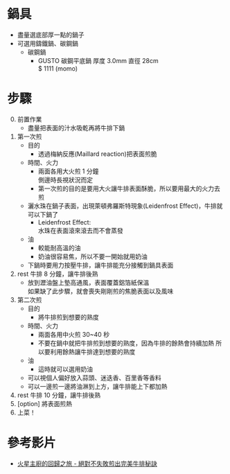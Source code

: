 # 鍋具
- 盡量選底部厚一點的鍋子
- 可選用鑄鐵鍋、碳鋼鍋
  - 碳鋼鍋
    - GUSTO 碳鋼平底鍋 厚度 3.0mm  直徑 28cm  
      $ 1111 (momo)

# 步驟
0. 前置作業
   - 盡量把表面的汁水吸乾再將牛排下鍋
1. 第一次煎
   - 目的
     - 透過梅納反應(Maillard reaction)把表面煎脆  
   - 時間、火力
     - 兩面各用大火煎 1 分鐘  
      側邊時長視狀況而定
     - 第一次煎的目的是要用大火讓牛排表面酥脆，所以要用最大的火力去煎
   - 灑水珠在鍋子表面，出現萊頓弗羅斯特現象(Leidenfrost Effect)，牛排就可以下鍋了
     - Leidenfrost Effect:  
      水珠在表面滾來滾去而不會蒸發
   - 油
     - 較能耐高溫的油
     - 奶油很容易焦，所以不要一開始就用奶油
   - 下鍋時要用力按壓牛排，讓牛排能充分接觸到鍋具表面
2. rest 牛排 8 分鐘，讓牛排後熟
   - 放到瀝油盤上墊高通風，表面覆蓋鋁箔紙保溫  
    如果缺了此步驟，就會喪失剛剛煎的焦脆表面以及風味
3. 第二次煎
   - 目的
     - 將牛排煎到想要的熟度
   - 時間、火力
     - 兩面各用中火煎 30~40 秒
     - 不要在鍋中就把牛排煎到想要的熟度，因為牛排的餘熱會持續加熱
      所以要利用餘熱讓牛排達到想要的熟度
   - 油
     - 這時就可以選用奶油
   - 可以視個人偏好放入蒜頭、迷迭香、百里香等香料
   - 可以一邊煎一邊將油淋到上方，讓牛排能上下都加熱
4. rest 牛排 10 分鐘，讓牛排後熟
5. [option] 將表面煎熱
6. 上菜！


# 參考影片
- [火星主廚的回歸之旅 - 絕對不失敗煎出完美牛排秘訣](https://www.youtube.com/watch?v=EHMOMFmwcx8)